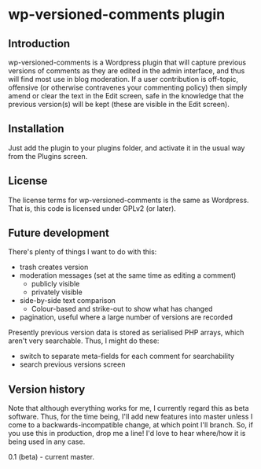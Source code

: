 wp-versioned-comments plugin
============================

Introduction
------------

wp-versioned-comments is a Wordpress plugin that will capture previous versions of comments as they are edited in the admin interface, and thus will find most use in blog moderation. If a user contribution is off-topic, offensive (or otherwise contravenes your commenting policy) then simply amend or clear the text in the Edit screen, safe in the knowledge that the previous version(s) will be kept (these are visible in the Edit screen).

Installation
------------

Just add the plugin to your plugins folder, and activate it in the usual way from the Plugins screen.

License
-------

The license terms for wp-versioned-comments is the same as Wordpress. That is, this code is licensed under GPLv2 (or later).

Future development
------------------

There's plenty of things I want to do with this:

* trash creates version
* moderation messages (set at the same time as editing a comment)
  * publicly visible
  * privately visible
* side-by-side text comparison
  * Colour-based and strike-out to show what has changed
* pagination, useful where a large number of versions are recorded

Presently previous version data is stored as serialised PHP arrays, which aren't very searchable. Thus, I might do these:

* switch to separate meta-fields for each comment for searchability
* search previous versions screen

Version history
---------------

Note that although everything works for me, I currently regard this as beta software. Thus, for the time being, I'll add new features into master unless I come to a backwards-incompatible change, at which point I'll branch. So, if you use this in production, drop me a line! I'd love to hear where/how it is being used in any case.

0.1 (beta) - current master.